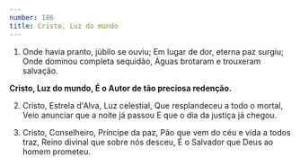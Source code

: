 ```yaml
---
number: 186
title: Cristo, Luz do mundo
---
```


1. Onde havia pranto, júbilo se ouviu;
  Em lugar de dor, eterna paz surgiu;
  Onde dominou completa sequidão,
  Águas brotaram e trouxeram salvação.

  __Cristo, Luz do mundo,
  É o Autor de tão preciosa redenção.__

2. Cristo, Estrela d'Alva, Luz celestial,
  Que resplandeceu a todo o mortal,
  Veio anunciar que a noite já passou
  E que o dia da justiça já chegou.

3. Cristo, Conselheiro, Príncipe da paz,
  Pão que vem do céu e vida a todos traz,
  Reino divinal que sobre nós desceu,
  É o Salvador que Deus ao homem prometeu.
